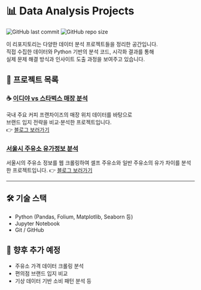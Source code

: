 # 📊 Data Analysis Projects

![GitHub last commit](https://img.shields.io/github/last-commit/pupumom/data_analysis)
![GitHub repo size](https://img.shields.io/github/repo-size/pupumom/data_analysis)

이 리포지토리는 다양한 데이터 분석 프로젝트들을 정리한 공간입니다.  
직접 수집한 데이터와 Python 기반의 분석 코드, 시각화 결과를 통해  
실제 문제 해결 방식과 인사이트 도출 과정을 보여주고 있습니다.

## 📂 프로젝트 목록

### ☕ [이디야 vs 스타벅스 매장 분석](./ediya_vs_starbucks/README.md)
국내 주요 커피 프랜차이즈의 매장 위치 데이터를 바탕으로  
브랜드 입지 전략을 비교·분석한 프로젝트입니다.  
👉 [블로그 보러가기](https://velog.io/@yeongdecember/Data-Analysis-이디야-vs-스타벅스-매장-위치-분석으로-본-브랜드-전략-feat.-웹크롤링-수집)

### [서울시 주유소 유가정보 분석](./oil_price/README.md)
서울시의 주유소 정보를 웹 크롤링하여 
셀프 주유소와 일반 주유소의 유가 차이를 분석한 프로젝트입니다.
👉 [블로그 보러가기](https://velog.io/@yeongdecember/Data-Analysis-셀프-주유소와-일반-주유소-간-유가-분석-feat.-웹크롤링)

---

## 🛠 기술 스택
- Python (Pandas, Folium, Matplotlib, Seaborn 등)
- Jupyter Notebook
- Git / GitHub

## 📌 향후 추가 예정
- 주유소 가격 데이터 크롤링 분석
- 편의점 브랜드 입지 비교
- 기상 데이터 기반 소비 패턴 분석 등
